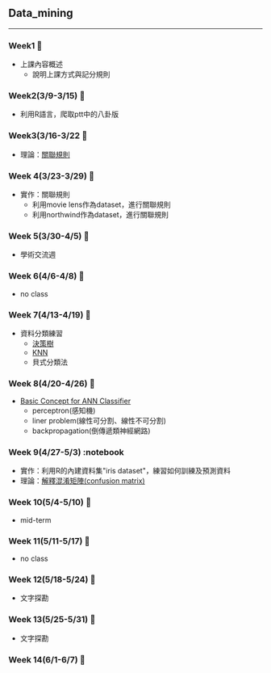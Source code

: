 ## Data_mining
-----------------------------------
### Week1 :notebook:
- 上課內容概述
  - 說明上課方式與記分規則

### Week2(3/9-3/15) :notebook:
- 利用R語言，爬取ptt中的八卦版

### Week3(3/16-3/22 :notebook:
- 理論：[關聯規則](https://github.com/ching-wen123/Data_mining/blob/master/Image/Approri.pdf)

### Week 4(3/23-3/29) :notebook:
- 實作：關聯規則
  - 利用movie lens作為dataset，進行關聯規則
  - 利用northwind作為dataset，進行關聯規則

### Week 5(3/30-4/5) :notebook:
- 學術交流週

### Week 6(4/6-4/8) :notebook:
- no class

### Week 7(4/13-4/19) :notebook:
- 資料分類練習
    - [決策樹](https://github.com/ching-wen123/Data_mining/blob/master/Image/classification.pdf)
    - [KNN](https://github.com/ching-wen123/Data_mining/blob/master/Image/KNN.pdf)
    - 貝式分類法
    
### Week 8(4/20-4/26) :notebook:
- [Basic Concept for ANN Classifier](https://github.com/ching-wen123/Data_mining/blob/master/Image/ANN.pdf)
  - perceptron(感知機)
  - liner problem(線性可分割、線性不可分割)
  - backpropagation(倒傳遞類神經網路)

### Week 9(4/27-5/3) :notebook
- 實作：利用R的內建資料集"iris dataset"，練習如何訓練及預測資料
- 理論：[解釋混淆矩陣(confusion matrix)](https://github.com/ching-wen123/Data_mining/blob/master/Image/confusion_matrix.pdf)

### Week 10(5/4-5/10) :notebook:
- mid-term

### Week 11(5/11-5/17) :notebook:
- no class

### Week 12(5/18-5/24) :notebook:
- 文字探勘

### Week 13(5/25-5/31) :notebook:
- 文字探勘

### Week 14(6/1-6/7) :notebook:
